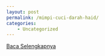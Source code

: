 ```yaml
---
layout: post
permalink: /mimpi-cuci-darah-haid/
categories:
    - Uncategorized
---
```


[Baca Selengkapnya](/08)